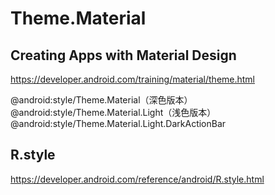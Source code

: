 # Theme.Material  


## Creating Apps with Material Design

https://developer.android.com/training/material/theme.html




@android:style/Theme.Material（深色版本）
@android:style/Theme.Material.Light（浅色版本）
@android:style/Theme.Material.Light.DarkActionBar



## R.style 

https://developer.android.com/reference/android/R.style.html









